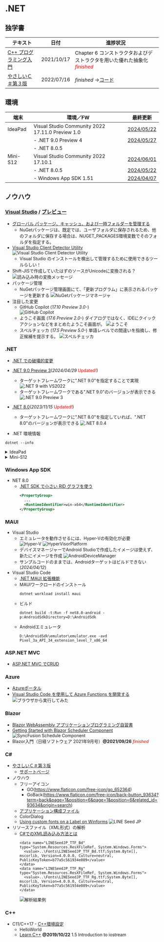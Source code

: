 # .NET

##  独学書

  |テキスト                                                      |日付      |進捗状況
  |------------------------------------------------------------|----------|---
  |[C++ プログラミング入門](http://examples.oreilly.com/core/)    |2021/10/17|Chapter 6 コンストラクタおよびデストラクタを用いた優れた抽象化<span style="color: red;">*finished*</span>
  |[やさしいＣ＃第３版](https://isbn2.sbcr.jp/03922/)             |2022/07/16|*finished* ->[コード](https://github.com/Tatsukiyoshi/Weekend_Programming/tree/main/net/C%23/YCSSample)

##  環境
  |端末       |環境／FW                                          |最終更新
  |-----------|-------------------------------------------------|----------
  |IdeaPad    |Visual Studio Community 2022 17.11.0 Preview 1.0 |[2024/05/22](https://learn.microsoft.com/ja-jp/visualstudio/releases/2022/release-notes-preview)
  |           |- .NET 9.0 Preview 4                             |[2024/05/27](https://dotnet.microsoft.com/en-us/download/dotnet/9.0?hl=ja-JP)
  |           |- .NET 8.0.5                                     |
  |Mini-S12   |Visual Studio Community 2022 17.10.1             |[2024/06/01](https://learn.microsoft.com/ja-jp/visualstudio/releases/2022/release-notes)
  |           |- .NET 8.0.5                                     |[2024/05/22](https://dotnet.microsoft.com/ja-jp/download/dotnet)
  |           |- Windows App SDK 1.51                           |[2024/04/07](https://learn.microsoft.com/ja-jp/windows/apps/windows-app-sdk/downloads)

##  ノウハウ
### [Visual Studio](https://visualstudio.microsoft.com/ja/vs/) / [プレビュー](https://visualstudio.microsoft.com/ja/vs/preview/)
  - [グローバル パッケージ、キャッシュ、および一時フォルダーを管理する](https://learn.microsoft.com/ja-jp/nuget/consume-packages/managing-the-global-packages-and-cache-folders)
    - NuGetパッケージは、既定では、ユーザフォルダに保存されるため、他のフォルダに保存する場合は、NUGET_PACKAGES環境変数でそのフォルダを指定する。
  - [Visual Studio Client Detector Utility](https://learn.microsoft.com/ja-jp/visualstudio/install/tools-for-managing-visual-studio-instances?view=vs-2022)
    ![Visual Studio Client Detector Utility](../images/VisualStudio/20231006_VisualStudio_ClientDetectorUtility.png)
    -  Visual Studio のインストールを検出して管理するために使用できるツールらしい！
  - Shift-JISで作成していたはずのソースがUnicodeに変換される？
    ![読み込み時の変換メッセージ](../images/VisualStudio/20240403_Csharp_convert_unicode.png)
  - パッケージ管理
    - NuGetパッケージ管理画面にて、「更新プログラム」に表示されるパッケージを更新する
    ![NuGetパッケージマネージャ](../images/VisualStudio/20240407_Update_NuGet_Package.png)
  - 注目した変更
    - GitHub Copilot (*17.10 Preview 3.0-*) <BR/>
      ![GitHub Copilot](../images/VisualStudio/20240412_GitHub_Copilot.png)    
    - ようこそ画面 (*17.6 Preview 2.0-*)
      ダイアログではなく、IDEにクイックアクションなどをまとめたようこそ画面が。
      ![ようこそ](../images/VisualStudio/20230317_VS2022_17.6_Preview2.0_welcome.png)
    - スペルチェッカ (*17.5 Preview 5.0-*)
      単語レベルでの間違いを指摘し、修正候補を提示する。
      ![スペルチェッカ](../images/VisualStudio/20230121_SpellChecker.png)
### .NET
  - [.NET での破壊的変更](https://learn.microsoft.com/ja-jp/dotnet/core/compatibility/breaking-changes)
  - [.NET 9.0 Preview 3](https://dotnet.microsoft.com/en-us/download/dotnet/9.0?hl=ja-JP)(*2024/04/29* <span style="color: red;">Updated!</span>)
    - ターゲットフレームワークに".NET 9.0"を指定することで実現
      ![.NET 9 with VS2022](../images/VisualStudio/20240314_VS2022_dotnet9.png)
    - ターゲットフレームワークである".NET 9.0"のバージョンが表示できる
      ![.NET 9.0 Preview 3](../images/VisualStudio/20240429_dotnet9_Preview3.png)
  - [.NET 8.0](https://dotnet.microsoft.com/ja-jp/download/dotnet/8.0)(*2023/11/15* <span style="color: red;">Updated!</span>)
    - ターゲットフレームワークに".NET 8.0"を指定していれば、".NET 8.0"のバージョンが表示できる
      ![.NET 8.0.4](../images/VisualStudio/20240429_dotnet8.0.4.png)

  - .NET 環境情報
  ```
  dotnet --info
  ```
  <details>
  <summary>IdeaPad</summary>

  ```
  .NET SDK:
  Version:           9.0.100-preview.4.24267.66
  Commit:            26d3d259e4
  Workload version:  9.0.100-manifests.9dc03b27
  MSBuild version:   17.11.0-preview-24225-01+bd0b1e466

  ランタイム環境:
  OS Name:     Windows
  OS Version:  10.0.26120
  OS Platform: Windows
  RID:         win-x64
  Base Path:   C:\Program Files\dotnet\sdk\9.0.100-preview.4.24267.66\

  インストール済みの .NET ワークロード:
  表示するインストール済みワークロードはありません。

  Host:
    Version:      9.0.0-preview.4.24266.19
    Architecture: x64
    Commit:       d0d6fed6c0

  .NET SDKs installed:
    7.0.405 [C:\Program Files\dotnet\sdk]
    8.0.101 [C:\Program Files\dotnet\sdk]
    8.0.204 [C:\Program Files\dotnet\sdk]
    8.0.300 [C:\Program Files\dotnet\sdk]
    9.0.100-preview.4.24267.66 [C:\Program Files\dotnet\sdk]

  .NET runtimes installed:
    Microsoft.AspNetCore.App 7.0.15 [C:\Program Files\dotnet\shared\Microsoft.AspNetCore.App]
    Microsoft.AspNetCore.App 8.0.1 [C:\Program Files\dotnet\shared\Microsoft.AspNetCore.App]
    Microsoft.AspNetCore.App 8.0.4 [C:\Program Files\dotnet\shared\Microsoft.AspNetCore.App]
    Microsoft.AspNetCore.App 8.0.5 [C:\Program Files\dotnet\shared\Microsoft.AspNetCore.App]
    Microsoft.AspNetCore.App 9.0.0-preview.4.24267.6 [C:\Program Files\dotnet\shared\Microsoft.AspNetCore.App]
    Microsoft.NETCore.App 7.0.15 [C:\Program Files\dotnet\shared\Microsoft.NETCore.App]
    Microsoft.NETCore.App 8.0.1 [C:\Program Files\dotnet\shared\Microsoft.NETCore.App]
    Microsoft.NETCore.App 8.0.4 [C:\Program Files\dotnet\shared\Microsoft.NETCore.App]
    Microsoft.NETCore.App 8.0.5 [C:\Program Files\dotnet\shared\Microsoft.NETCore.App]
    Microsoft.NETCore.App 9.0.0-preview.4.24266.19 [C:\Program Files\dotnet\shared\Microsoft.NETCore.App]
    Microsoft.WindowsDesktop.App 7.0.15 [C:\Program Files\dotnet\shared\Microsoft.WindowsDesktop.App]
    Microsoft.WindowsDesktop.App 8.0.1 [C:\Program Files\dotnet\shared\Microsoft.WindowsDesktop.App]
    Microsoft.WindowsDesktop.App 8.0.4 [C:\Program Files\dotnet\shared\Microsoft.WindowsDesktop.App]
    Microsoft.WindowsDesktop.App 8.0.5 [C:\Program Files\dotnet\shared\Microsoft.WindowsDesktop.App]
    Microsoft.WindowsDesktop.App 9.0.0-preview.4.24267.11 [C:\Program Files\dotnet\shared\Microsoft.WindowsDesktop.App]

  Other architectures found:
    x86   [C:\Program Files (x86)\dotnet]
      registered at [HKLM\SOFTWARE\dotnet\Setup\InstalledVersions\x86\InstallLocation]

  Environment variables:
    Not set

  global.json file:
    Not found

  Learn more:
    https://aka.ms/dotnet/info

  Download .NET:
    https://aka.ms/dotnet/download
  ```
  </details>
  <details>
  <summary>Mini-S12</summary>

  ```
  .NET SDK:
  Version:           8.0.300
  Commit:            326f6e68b2
  Workload version:  8.0.300-manifests.4e5ea2d8
  MSBuild version:   17.10.4+10fbfbf2e

  ランタイム環境:
  OS Name:     Windows
  OS Version:  10.0.22631
  OS Platform: Windows
  RID:         win-x64
  Base Path:   C:\Program Files\dotnet\sdk\8.0.300\

  インストール済みの .NET ワークロード:
  [maui-windows]
    インストール ソース: VS 17.10.34928.147
    マニフェストのバージョン:    8.0.21/8.0.100
    マニフェスト パス:       C:\Program Files\dotnet\sdk-manifests\8.0.100\microsoft.net.sdk.maui\8.0.21\WorkloadManifest.json
    インストールの種類:        FileBased

  [android]
    インストール ソース: VS 17.10.34928.147
    マニフェストのバージョン:    34.0.95/8.0.100
    マニフェスト パス:       C:\Program Files\dotnet\sdk-manifests\8.0.100\microsoft.net.sdk.android\34.0.95\WorkloadManifest.json
    インストールの種類:        FileBased

  [maccatalyst]
    インストール ソース: VS 17.10.34928.147
    マニフェストのバージョン:    17.2.8053/8.0.100
    マニフェスト パス:       C:\Program Files\dotnet\sdk-manifests\8.0.100\microsoft.net.sdk.maccatalyst\17.2.8053\WorkloadManifest.json
    インストールの種類:        FileBased

  [ios]
    インストール ソース: VS 17.10.34928.147
    マニフェストのバージョン:    17.2.8053/8.0.100
    マニフェスト パス:       C:\Program Files\dotnet\sdk-manifests\8.0.100\microsoft.net.sdk.ios\17.2.8053\WorkloadManifest.json
    インストールの種類:        FileBased


  Host:
    Version:      8.0.5
    Architecture: x64
    Commit:       087e15321b

  .NET SDKs installed:
    6.0.423 [C:\Program Files\dotnet\sdk]
    8.0.300 [C:\Program Files\dotnet\sdk]

  .NET runtimes installed:
    Microsoft.AspNetCore.App 6.0.30 [C:\Program Files\dotnet\shared\Microsoft.AspNetCore.App]
    Microsoft.AspNetCore.App 6.0.31 [C:\Program Files\dotnet\shared\Microsoft.AspNetCore.App]
    Microsoft.AspNetCore.App 8.0.5 [C:\Program Files\dotnet\shared\Microsoft.AspNetCore.App]
    Microsoft.NETCore.App 6.0.30 [C:\Program Files\dotnet\shared\Microsoft.NETCore.App]
    Microsoft.NETCore.App 6.0.31 [C:\Program Files\dotnet\shared\Microsoft.NETCore.App]
    Microsoft.NETCore.App 8.0.5 [C:\Program Files\dotnet\shared\Microsoft.NETCore.App]
    Microsoft.WindowsDesktop.App 6.0.30 [C:\Program Files\dotnet\shared\Microsoft.WindowsDesktop.App]
    Microsoft.WindowsDesktop.App 6.0.31 [C:\Program Files\dotnet\shared\Microsoft.WindowsDesktop.App]
    Microsoft.WindowsDesktop.App 8.0.5 [C:\Program Files\dotnet\shared\Microsoft.WindowsDesktop.App]

  Other architectures found:
    x86   [C:\Program Files (x86)\dotnet]
      registered at [HKLM\SOFTWARE\dotnet\Setup\InstalledVersions\x86\InstallLocation]

  Environment variables:
    Not set

  global.json file:
    Not found

  Learn more:
    https://aka.ms/dotnet/info

  Download .NET:
    https://aka.ms/dotnet/download
  ```
  </details>

### Windows App SDK
  - NET 8.0
    - [.NET SDK で小さい RID グラフを使う](https://learn.microsoft.com/ja-jp/dotnet/core/compatibility/sdk/8.0/rid-graph)
      ```xml
      <PropertyGroup>
        ...
        <RuntimeIdentifier>win-x64</RuntimeIdentifier>
      </PropertyGroup>
      ```

### MAUI
  - Visual Studio
    - エミュレータを動作させるには、Hyper-Vの有効化が必要 <BR />
      ![Hyper-V](../images/VisualStudio/20240412_Android_HyperV.png)
      ![HyperVisorPlatform](../images/VisualStudio/20240412_Android_HyperVisor_Platform.png)
    - デバイスマネージャーでAndroid Studioで作成したイメージは使えず、新たにイメージを作成
      ![AndroidDeviceManager](../images/VisualStudio/20240412_Android_Device_Manager.png)
    - サンプルコードのままでは、Androidターゲットはビルドできない (*2024/04/12*)
  - Visual Studio Code
    - [.NET MAUI 拡張機能](https://marketplace.visualstudio.com/items?itemName=ms-dotnettools.dotnet-maui)
    - MAUIワークロードのインストール
      ```
      dotnet workload install maui
      ```
    - ビルド
      ```
      dotnet build -t:Run -f net8.0-android -p:AndroidSdkDirectory=D:\AndroidSdk
      ```
    - Androidエミュレータ
      ```
      D:\AndroidSdk\emulator\emulator.exe -avd Pixel_3a_API_34_extension_level_7_x86_64
      ```
### ASP.NET MVC
  - [ASP.NET MVC でCRUD](https://qiita.com/zaburo/items/610bd34df3c819c67551)
### Azure
  - [Azureポータル](https://portal.azure.com/#home)
  - [Visual Studio Code を使用して Azure Functions を開発する](https://learn.microsoft.com/ja-jp/azure/azure-functions/functions-develop-vs-code?tabs=csharp)
    ![ブラウザから実行してみた](../images/Azure/20230701_FunctionsTrial.png)
### Blazor
  - [Blazor WebAssembly アプリケーションプログラミング自習書](https://qiita.com/jsakamoto/items/244163860b4626c02ba0)
  - [Getting Started with Blazor Scheduler Component](https://blazor.syncfusion.com/documentation/scheduler/getting-started)
    ![SyncFusion Schedule Component](../images/Blazor/20230322_SyncFusionSchedulerInit.png)
  - Blazor入門（日経ソフトウェア 2021年9月号）**@2021/09/26** <span style="color: red;">*finished*</span>
### C#
  - [やさしいＣ＃第３版](https://isbn2.sbcr.jp/03922/)
    - [サポートページ](http://mana.on.coocan.jp/yasacs.html)
  - ノウハウ
    - フリーアイコン
      - GO(https://www.flaticon.com/free-icon/go_652364)
      - GoBack(https://www.flaticon.com/free-icon/back-button_93634?term=back&page=1&position=6&page=1&position=6&related_id=93634&origin=search)
    - [アプリケーション構成ファイル](https://www.fenet.jp/dotnet/column/language/9654/)
    - ColorDialog
    - [Using custom fonts on a Label on Winforms](https://stackoverflow.com/questions/1297264/using-custom-fonts-on-a-label-on-winforms)
      ![LINE Seed JP](../images/Windows/LINESeedJP.png)
  - リソースファイル（XML形式）の解析
    - [C#でのXML読み込み方法とは](https://www.fenet.jp/dotnet/column/language/8240/)
      ```
      <data name="LINESeedJP_TTF_Bd" type="System.Resources.ResXFileRef, System.Windows.Forms">
        <value>..\Fonts\LINESeedJP_TTF_Bd.ttf;System.Byte[], mscorlib, Version=4.0.0.0, Culture=neutral, PublicKeyToken=b77a5c561934e089</value>
      </data>
      <data name="LINESeedJP_TTF_Rg" type="System.Resources.ResXFileRef, System.Windows.Forms">
        <value>..\Fonts\LINESeedJP_TTF_Rg.ttf;System.Byte[], mscorlib, Version=4.0.0.0, Culture=neutral, PublicKeyToken=b77a5c561934e089</value>
      </data>
      ```
      ![解析結果例](../images/VisualStudio/20230326_Analyze_XML_Resources.png)
### C++
  - C11/C++17 - [C++環境設定](https://code.visualstudio.com/docs/cpp/config-msvc)
    - HelloWorld
    - [Learn C++](https://www.learncpp.com/) **@2019/10/22** 1.5 Introduction to iostream
